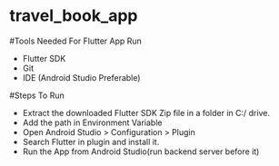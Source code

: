 # travel_book_app

#Tools Needed For Flutter App Run
- Flutter SDK 
- Git 
- IDE (Android Studio Preferable)

#Steps To Run

- Extract the downloaded Flutter SDK Zip file in a folder in C:/ drive. 
- Add the path in Environment Variable
- Open Android Studio > Configuration > Plugin
- Search Flutter in plugin and install it.
- Run the App from Android Studio(run backend server before it)

